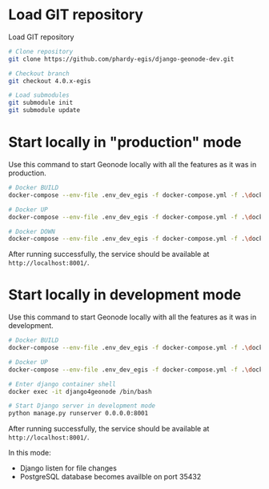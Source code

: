 # Load GIT repository

Load GIT repository
```sh
# Clone repository
git clone https://github.com/phardy-egis/django-geonode-dev.git

# Checkout branch
git checkout 4.0.x-egis

# Load submodules
git submodule init
git submodule update

```

# Start locally in "production" mode

Use this command to start Geonode locally with all the features as it was in production.

```sh
# Docker BUILD
docker-compose --env-file .env_dev_egis -f docker-compose.yml -f .\docker-compose.egis-local.prod.yml build

# Docker UP
docker-compose --env-file .env_dev_egis -f docker-compose.yml -f .\docker-compose.egis-local.prod.yml up -d

# Docker DOWN
docker-compose --env-file .env_dev_egis -f docker-compose.yml -f .\docker-compose.egis-local.prod.yml down
```

After running successfully, the service should be available at `http://localhost:8001/`.


# Start locally in development mode

Use this command to start Geonode locally with all the features as it was in development.

```sh
# Docker BUILD
docker-compose --env-file .env_dev_egis -f docker-compose.yml -f .\docker-compose.egis-local.dev.yml build

# Docker UP
docker-compose --env-file .env_dev_egis -f docker-compose.yml -f .\docker-compose.egis-local.dev.yml up -d

# Enter django container shell
docker exec -it django4geonode /bin/bash

# Start Django server in development mode
python manage.py runserver 0.0.0.0:8001
```

After running successfully, the service should be available at `http://localhost:8001/`.

In this mode:
- Django listen for file changes
- PostgreSQL database becomes availble on port 35432

